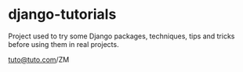 # django-tutorials
Project used to try some Django packages, techniques, tips and tricks before using them in real projects.

tuto@tuto.com/ZM
